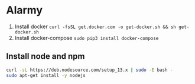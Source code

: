 # Alarmy

1. Install docker `curl -fsSL get.docker.com -o get-docker.sh && sh get-docker.sh`
2. Install docker-compose `sudo pip3 install docker-compose`

## Install node and npm
```bash
curl -sL https://deb.nodesource.com/setup_13.x | sudo -E bash -
sudo apt-get install -y nodejs
```
